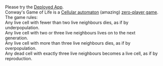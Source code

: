 Please try the [Deployed App](https://frozen-castle-59910.herokuapp.com/).\
Conway's Game of Life is a [Cellular automaton](https://en.wikipedia.org/wiki/Cellular_automaton) (amazing) [zero-player game](https://en.wikipedia.org/wiki/Zero-player_game).<br />
The game rules:\
Any live cell with fewer than two live neighbours dies, as if by underpopulation.\
Any live cell with two or three live neighbours lives on to the next generation.\
Any live cell with more than three live neighbours dies, as if by overpopulation.\
Any dead cell with exactly three live neighbours becomes a live cell, as if by reproduction.
